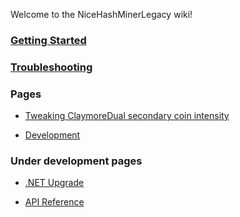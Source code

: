 Welcome to the NiceHashMinerLegacy wiki!

### [Getting Started](https://github.com/DillonN/NiceHashMiner/wiki/Getting-started)

### [Troubleshooting](https://github.com/DillonN/NiceHashMiner/wiki/Troubleshooting)

### Pages

* [Tweaking ClaymoreDual secondary coin intensity](https://github.com/DillonN/NiceHashMiner/wiki/Tweaking-ClaymoreDual-intensity)

* [Development](https://github.com/DillonN/NiceHashMiner/wiki/Development)

### Under development pages

* [.NET Upgrade](https://github.com/DillonN/NiceHashMiner/wiki/.NET-Upgrade)

* [API Reference](https://github.com/DillonN/NiceHashMiner/wiki/API-Reference)

